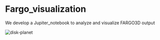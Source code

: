# Fargo_visualization
We develop a Jupiter_notebook to analyze and visualize FARGO3D output

![disk-planet](https://user-images.githubusercontent.com/46558389/117734777-c4938380-b1b9-11eb-8fec-bf14d2c28820.jpg)


